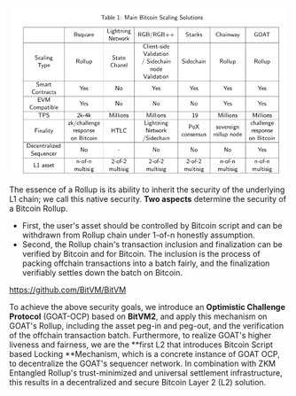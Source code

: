 ![alt text](image.png)


The essence of a Rollup is its ability to inherit the security of the underlying L1 chain; we call this native security. **Two aspects** determine the security of a Bitcoin Rollup. 

- First, the user's asset should be controlled by Bitcoin script and can be withdrawn from Rollup chain under 1-of-n honestly assumption. 
- Second, the Rollup chain's transaction inclusion and finalization can be verified by Bitcoin and for Bitcoin. The inclusion is the process of packing offchain transactions into a batch fairly, and the finalization verifiably settles down the batch on Bitcoin.

https://github.com/BitVM/BitVM


 To achieve the above security goals, we introduce an **Optimistic Challenge Protocol** (GOAT-OCP) based on **BitVM2**, and apply this mechanism on GOAT's Rollup, including the asset peg-in and peg-out, and the verification of the offchain transaction batch. Furthermore, to realize GOAT's higher liveness and fairness, we are the **first L2 that introduces Bitcoin Script based Locking **Mechanism, which is a concrete instance of GOAT OCP, to decentralize the GOAT's sequencer network. In combination with ZKM Entangled Rollup's trust-minimized and universal settlement infrastructure, this results in a decentralized and secure Bitcoin Layer 2 (L2) solution.